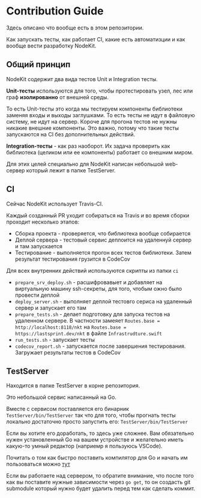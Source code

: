 # Contribution Guide

Здесь описано что вообще есть в этом репозитории. 

Как запускать тесты, как работает CI, какие есть автоматизции и как вообще вести разработку NodeKit.

## Общий принцип

NodeKit содержит два вида тестов Unit и Integration тесты. 

**Unit-тесты** используются для того, чтобы протестировать узел, лес или граф **изолированно** от внешней среды.

То есть Unit-тесты это когда мы тестируем компоненты библиотеки заменяя входы и выходы заглушками. То есть тесты не идут в файловую систему, не идут на сервер. Короче для прогона тестов не нужны никакие внешние компоненты. 
Это важно, потому что такие тесты запускаются на CI без дополнительных действий.

**Integration-тесты** - как раз наоборот. Их задача проверить как библиотека (целиком или ее компоненты) работает со внешним миром.

Для этих целей специально для NodeKit написан небольшой web-сервер который лежит в папке TestServer.

## CI

Сейчас NodeKit использует Travis-CI. 

Каждый созданный PR уходит собираться на Travis и во время сборки проходит несколько этапов:
- Сборка проекта - проверяется, что библиотека вообще собирается
- Деплой сервера - тестовый сервис деплоится на удаленнуй сервер и там запускается
- Тестирование - выполняется прогон всех тестов библиотеки. Затем результат тестирования грузится в CodeCov

Для всех внутренних действий используются скрипты из папки `ci`

- `prepare_srv_deploy.sh` - расшифровавыет и добавляет на виртуальную машину ssh-секреты, для того, чтобым ожно было провести деплой
- `deploy_server.sh` - выполняет деплой тестовго сериса на удаленный сервер и запускает его там
- `prepare_tests.sh` - делает подготовку для запуска тестов на удаленном сервере. В частности замеяет `Routes.base = http://localhost:8118/nkt` на `Routes.base = https://lastsprint.dev/nkt` в файле `Infrastrudture.swift`
- `run_tests.sh` - запускает тесты
- `codecov_report.sh` - запускается после завершения тестирования. Загружает результаты тестов в CodeCov

## TestServer

Находится в папке TestServer в корне репозитория. 

Это небольшой сервис написанный на Go.

Вместе с сервисом поставляется его бинарник `TestServer/bin/TestServer` так что для того, чтобы прогнать тесты локально достаточно просто запустить его: `TestServer/bin/TestServer`

Если вы хотите его доработать, то здесь уже сложнее. Вам обязательно нужен установленный Go на вашем устройстве и желательно иметь какую-то умный редактор (наприемр я пользуюсь VSCode).

Почитать о том как быстро поставить компилятор для Go и начать им пользоваться можно [тут](https://golang.org/doc/install)

Если вы работаете над сервером, то обратите внимание, что после того как вы поставите нужные зависимости через `go get`, то он создасть git submodule который нужно будет удалить перед тем как сделать коммит.
